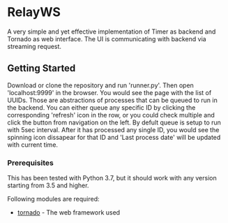 # RelayWS
A very simple and yet effective implementation of Timer as backend and Tornado as web interface. The UI is communicating with backend via streaming request.

## Getting Started
Download or clone the repository and run 'runner.py'. Then open 'localhost:9999' in the browser. You would see the page with the list of UUIDs. Those are abstractions of processes that can be queued to run in the backend. You can either queue any specific ID by clicking the corresponding 'refresh' icon in the row, or you could check multiple and click the button from navigation on the left. By defult queue is setup to run with 5sec interval. After it has processed any single ID, you would see the spinning icon dissapear for that ID and 'Last process date' will be updated with current time.

### Prerequisites
This has been tested with Python 3.7, but it should work with any version starting from 3.5 and higher.

Following modules are required:
* [tornado](https://www.tornadoweb.org/en/stable/) - The web framework used
